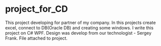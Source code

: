 # project_for_CD
This project developing for partner of my company. In this projects create excel, connect to DB(Oracle DB) and creating some windows.
I write this project on C# WPF. Design was develop from our technologist - Sergey Frank. 
File attached to project. 
